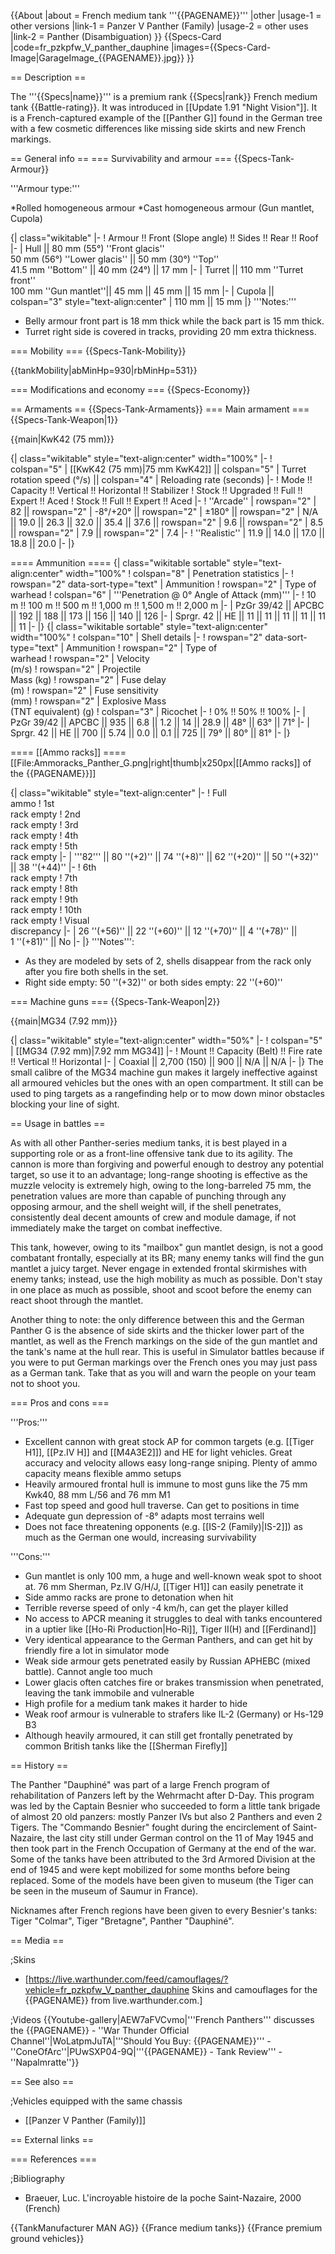 {{About
|about = French medium tank '''{{PAGENAME}}'''
|other
|usage-1 = other versions
|link-1 = Panzer V Panther (Family)
|usage-2 = other uses
|link-2 = Panther (Disambiguation)
}}
{{Specs-Card
|code=fr_pzkpfw_V_panther_dauphine
|images={{Specs-Card-Image|GarageImage_{{PAGENAME}}.jpg}}
}}

== Description ==

<!-- ''In the description, the first part should be about the history of the creation and combat usage of the vehicle, as well as its key features. In the second part, tell the reader about the ground vehicle in the game. Insert a screenshot of the vehicle, so that if the novice player does not remember the vehicle by name, he will immediately understand what kind of vehicle the article is talking about.'' -->

The '''{{Specs|name}}''' is a premium rank {{Specs|rank}} French medium tank {{Battle-rating}}. It was introduced in [[Update 1.91 "Night Vision"]]. It is a French-captured example of the [[Panther G]] found in the German tree with a few cosmetic differences like missing side skirts and new French markings.

== General info ==
=== Survivability and armour ===
{{Specs-Tank-Armour}}

<!-- ''Describe armour protection. Note the most well protected and key weak areas. Appreciate the layout of modules as well as the number and location of crew members. Is the level of armour protection sufficient, is the placement of modules helpful for survival in combat? If necessary use a visual template to indicate the most secure and weak zones of the armour.'' -->

'''Armour type:'''

*Rolled homogeneous armour
*Cast homogeneous armour (Gun mantlet, Cupola)

{| class="wikitable"
|-
! Armour !! Front (Slope angle) !! Sides !! Rear !! Roof
|-
| Hull || 80 mm (55°) ''Front glacis'' <br> 50 mm (56°) ''Lower glacis'' || 50 mm (30°) ''Top'' <br> 41.5 mm ''Bottom'' || 40 mm (24°) || 17 mm
|-
| Turret || 110 mm ''Turret front'' <br> 100 mm ''Gun mantlet''|| 45 mm || 45 mm || 15 mm
|-
| Cupola || colspan="3" style="text-align:center" | 110 mm || 15 mm
|}
'''Notes:'''

- Belly armour front part is 18 mm thick while the back part is 15 mm thick.
- Turret right side is covered in tracks, providing 20 mm extra thickness.

=== Mobility ===
{{Specs-Tank-Mobility}}

<!-- ''Write about the mobility of the ground vehicle. Estimate the specific power and manoeuvrability, as well as the maximum speed forwards and backwards.'' -->

{{tankMobility|abMinHp=930|rbMinHp=531}}

=== Modifications and economy ===
{{Specs-Economy}}

== Armaments ==
{{Specs-Tank-Armaments}}
=== Main armament ===
{{Specs-Tank-Weapon|1}}

<!-- ''Give the reader information about the characteristics of the main gun. Assess its effectiveness in a battle based on the reloading speed, ballistics and the power of shells. Do not forget about the flexibility of the fire, that is how quickly the cannon can be aimed at the target, open fire on it and aim at another enemy. Add a link to the main article on the gun: <code><nowiki>{{main|Name of the weapon}}</nowiki></code>. Describe in general terms the ammunition available for the main gun. Give advice on how to use them and how to fill the ammunition storage.'' -->

{{main|KwK42 (75 mm)}}

{| class="wikitable" style="text-align:center" width="100%"
|-
! colspan="5" | [[KwK42 (75 mm)|75 mm KwK42]] || colspan="5" | Turret rotation speed (°/s) || colspan="4" | Reloading rate (seconds)
|-
! Mode !! Capacity !! Vertical !! Horizontal !! Stabilizer
! Stock !! Upgraded !! Full !! Expert !! Aced
! Stock !! Full !! Expert !! Aced
|-
! ''Arcade''
| rowspan="2" | 82 || rowspan="2" | -8°/+20° || rowspan="2" | ±180° || rowspan="2" | N/A || 19.0 || 26.3 || 32.0 || 35.4 || 37.6 || rowspan="2" | 9.6 || rowspan="2" | 8.5 || rowspan="2" | 7.9 || rowspan="2" | 7.4
|-
! ''Realistic''
| 11.9 || 14.0 || 17.0 || 18.8 || 20.0
|-
|}

==== Ammunition ====
{| class="wikitable sortable" style="text-align:center" width="100%"
! colspan="8" | Penetration statistics
|-
! rowspan="2" data-sort-type="text" | Ammunition
! rowspan="2" | Type of<br>warhead
! colspan="6" | '''Penetration @ 0° Angle of Attack (mm)'''
|-
! 10 m !! 100 m !! 500 m !! 1,000 m !! 1,500 m !! 2,000 m
|-
| PzGr 39/42 || APCBC || 192 || 188 || 173 || 156 || 140 || 126
|-
| Sprgr. 42 || HE || 11 || 11 || 11 || 11 || 11 || 11
|-
|}
{| class="wikitable sortable" style="text-align:center" width="100%"
! colspan="10" | Shell details
|-
! rowspan="2" data-sort-type="text" | Ammunition
! rowspan="2" | Type of<br>warhead
! rowspan="2" | Velocity<br>(m/s)
! rowspan="2" | Projectile<br>Mass (kg)
! rowspan="2" | Fuse delay<br>(m)
! rowspan="2" | Fuse sensitivity<br>(mm)
! rowspan="2" | Explosive Mass<br>(TNT equivalent) (g)
! colspan="3" | Ricochet
|-
! 0% !! 50% !! 100%
|-
| PzGr 39/42 || APCBC || 935 || 6.8 || 1.2 || 14 || 28.9 || 48° || 63° || 71°
|-
| Sprgr. 42 || HE || 700 || 5.74 || 0.0 || 0.1 || 725 || 79° || 80° || 81°
|-
|}

==== [[Ammo racks]] ====
[[File:Ammoracks_Panther_G.png|right|thumb|x250px|[[Ammo racks]] of the {{PAGENAME}}]]

<!-- '''Last updated: 2.3.0.27''' -->

{| class="wikitable" style="text-align:center"
|-
! Full<br>ammo
! 1st<br>rack empty
! 2nd<br>rack empty
! 3rd<br>rack empty
! 4th<br>rack empty
! 5th<br>rack empty
|-
| '''82''' || 80&nbsp;''(+2)'' || 74&nbsp;''(+8)'' || 62&nbsp;''(+20)'' || 50&nbsp;''(+32)'' || 38&nbsp;''(+44)''
|-
! 6th<br>rack empty
! 7th<br>rack empty
! 8th<br>rack empty
! 9th<br>rack empty
! 10th<br>rack empty
! Visual<br>discrepancy
|-
| 26&nbsp;''(+56)'' || 22&nbsp;''(+60)'' || 12&nbsp;''(+70)'' || 4&nbsp;''(+78)'' || 1&nbsp;''(+81)'' || No
|-
|}
'''Notes''':

- As they are modeled by sets of 2, shells disappear from the rack only after you fire both shells in the set.
- Right side empty: 50&nbsp;''(+32)'' or both sides empty: 22&nbsp;''(+60)''

=== Machine guns ===
{{Specs-Tank-Weapon|2}}

<!-- ''Offensive and anti-aircraft machine guns not only allow you to fight some aircraft but also are effective against lightly armoured vehicles. Evaluate machine guns and give recommendations on its use.'' -->

{{main|MG34 (7.92 mm)}}

{| class="wikitable" style="text-align:center" width="50%"
|-
! colspan="5" | [[MG34 (7.92 mm)|7.92 mm MG34]]
|-
! Mount !! Capacity (Belt) !! Fire rate !! Vertical !! Horizontal
|-
| Coaxial || 2,700 (150) || 900 || N/A || N/A
|-
|}
The small calibre of the MG34 machine gun makes it largely ineffective against all armoured vehicles but the ones with an open compartment. It still can be used to ping targets as a rangefinding help or to mow down minor obstacles blocking your line of sight.

== Usage in battles ==

<!-- ''Describe the tactics of playing in the vehicle, the features of using vehicles in the team and advice on tactics. Refrain from creating a "guide" - do not impose a single point of view but instead give the reader food for thought. Describe the most dangerous enemies and give recommendations on fighting them. If necessary, note the specifics of the game in different modes (AB, RB, SB).'' -->

As with all other Panther-series medium tanks, it is best played in a supporting role or as a front-line offensive tank due to its agility. The cannon is more than forgiving and powerful enough to destroy any potential target, so use it to an advantage; long-range shooting is effective as the muzzle velocity is extremely high, owing to the long-barreled 75 mm, the penetration values are more than capable of punching through any opposing armour, and the shell weight will, if the shell penetrates, consistently deal decent amounts of crew and module damage, if not immediately make the target on combat ineffective.

This tank, however, owing to its "mailbox" gun mantlet design, is not a good combatant frontally, especially at its BR; many enemy tanks will find the gun mantlet a juicy target. Never engage in extended frontal skirmishes with enemy tanks; instead, use the high mobility as much as possible. Don't stay in one place as much as possible, shoot and scoot before the enemy can react shoot through the mantlet.

Another thing to note: the only difference between this and the German Panther G is the absence of side skirts and the thicker lower part of the mantlet, as well as the French markings on the side of the gun mantlet and the tank's name at the hull rear. This is useful in Simulator battles because if you were to put German markings over the French ones you may just pass as a German tank. Take that as you will and warn the people on your team not to shoot you.

=== Pros and cons ===

<!-- ''Summarise and briefly evaluate the vehicle in terms of its characteristics and combat effectiveness. Mark its pros and cons in a bulleted list. Try not to use more than 6 points for each of the characteristics. Avoid using categorical definitions such as "bad", "good" and the like - use substitutions with softer forms such as "inadequate" and "effective".'' -->

'''Pros:'''

- Excellent cannon with great stock AP for common targets (e.g. [[Tiger H1]], [[Pz.IV H]] and [[M4A3E2]]) and HE for light vehicles. Great accuracy and velocity allows easy long-range sniping. Plenty of ammo capacity means flexible ammo setups
- Heavily armoured frontal hull is immune to most guns like the 75 mm Kwk40, 88 mm L/56 and 76 mm M1
- Fast top speed and good hull traverse. Can get to positions in time
- Adequate gun depression of -8° adapts most terrains well
- Does not face threatening opponents (e.g. [[IS-2 (Family)|IS-2]]) as much as the German one would, increasing survivability

'''Cons:'''

- Gun mantlet is only 100 mm, a huge and well-known weak spot to shoot at. 76 mm Sherman, Pz.IV G/H/J, [[Tiger H1]] can easily penetrate it
- Side ammo racks are prone to detonation when hit
- Terrible reverse speed of only -4 km/h, can get the player killed
- No access to APCR meaning it struggles to deal with tanks encountered in a uptier like [[Ho-Ri Production|Ho-Ri]], Tiger II(H) and [[Ferdinand]]
- Very identical appearance to the German Panthers, and can get hit by friendly fire a lot in simulator mode
- Weak side armour gets penetrated easily by Russian APHEBC (mixed battle). Cannot angle too much
- Lower glacis often catches fire or brakes transmission when penetrated, leaving the tank immobile and vulnerable
- High profile for a medium tank makes it harder to hide
- Weak roof armour is vulnerable to strafers like IL-2 (Germany) or Hs-129 B3
- Although heavily armoured, it can still get frontally penetrated by common British tanks like the [[Sherman Firefly]]

== History ==

<!-- ''Describe the history of the creation and combat usage of the vehicle in more detail than in the introduction. If the historical reference turns out to be too long, take it to a separate article, taking a link to the article about the vehicle and adding a block "/History" (example: <nowiki>https://wiki.warthunder.com/(Vehicle-name)/History</nowiki>) and add a link to it here using the <code>main</code> template. Be sure to reference text and sources by using <code><nowiki><ref></ref></nowiki></code>, as well as adding them at the end of the article with <code><nowiki><references /></nowiki></code>. This section may also include the vehicle's dev blog entry (if applicable) and the in-game encyclopedia description (under <code><nowiki>=== In-game description ===</nowiki></code>, also if applicable).'' -->

The Panther "Dauphiné" was part of a large French program of rehabilitation of Panzers left by the Wehrmacht after D-Day. This program was led by the Captain Besnier who succeeded to form a little tank brigade of almost 20 old panzers: mostly Panzer IVs but also 2 Panthers and even 2 Tigers. The "Commando Besnier" fought during the encirclement of Saint-Nazaire, the last city still under German control on the 11 of May 1945 and then took part in the French Occupation of Germany at the end of the war. Some of the tanks have been attributed to the 3rd Armored Division at the end of 1945 and were kept mobilized for some months before being replaced. Some of the models have been given to museum (the Tiger can be seen in the museum of Saumur in France).

Nicknames after French regions have been given to every Besnier's tanks: Tiger "Colmar", Tiger "Bretagne", Panther "Dauphiné".

== Media ==

<!-- ''Excellent additions to the article would be video guides, screenshots from the game, and photos.'' -->

;Skins

- [https://live.warthunder.com/feed/camouflages/?vehicle=fr_pzkpfw_V_panther_dauphine Skins and camouflages for the {{PAGENAME}} from live.warthunder.com.]

;Videos
{{Youtube-gallery|AEW7aFVCvmo|'''French Panthers''' discusses the {{PAGENAME}} - ''War Thunder Official Channel''|WoLatpmJuTA|'''Should You Buy: {{PAGENAME}}''' - ''ConeOfArc''|PUwSXP04-9Q|'''{{PAGENAME}} - Tank Review''' - ''Napalmratte''}}

== See also ==

<!-- ''Links to the articles on the War Thunder Wiki that you think will be useful for the reader, for example:''
* ''reference to the series of the vehicles;''
* ''links to approximate analogues of other nations and research trees.'' -->

;Vehicles equipped with the same chassis

- [[Panzer V Panther (Family)]]

== External links ==

<!-- ''Paste links to sources and external resources, such as:''
* ''topic on the official game forum;''
* ''other literature.'' -->

=== References ===

;Bibliography

- Braeuer, Luc. L'incroyable histoire de la poche Saint-Nazaire, 2000 (French)

{{TankManufacturer MAN AG}}
{{France medium tanks}}
{{France premium ground vehicles}}
